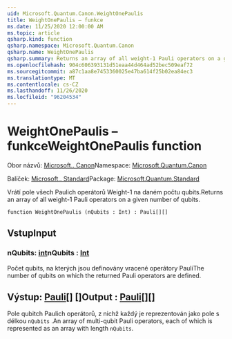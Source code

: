 ```yaml
---
uid: Microsoft.Quantum.Canon.WeightOnePaulis
title: WeightOnePaulis – funkce
ms.date: 11/25/2020 12:00:00 AM
ms.topic: article
qsharp.kind: function
qsharp.namespace: Microsoft.Quantum.Canon
qsharp.name: WeightOnePaulis
qsharp.summary: Returns an array of all weight-1 Pauli operators on a given number of qubits.
ms.openlocfilehash: 904c606393131d51eaa44d464ad52bec509eaf72
ms.sourcegitcommit: a87c1aa8e7453360025e47ba614f25b02ea84ec3
ms.translationtype: MT
ms.contentlocale: cs-CZ
ms.lasthandoff: 11/26/2020
ms.locfileid: "96204534"
---
```

# <a name="weightonepaulis-function"></a><span data-ttu-id="fb70c-102">WeightOnePaulis – funkce</span><span class="sxs-lookup"><span data-stu-id="fb70c-102">WeightOnePaulis function</span></span>

<span data-ttu-id="fb70c-103">Obor názvů: [Microsoft.. Canon](xref:Microsoft.Quantum.Canon)</span><span class="sxs-lookup"><span data-stu-id="fb70c-103">Namespace: [Microsoft.Quantum.Canon](xref:Microsoft.Quantum.Canon)</span></span>

<span data-ttu-id="fb70c-104">Balíček: [Microsoft.. Standard](https://nuget.org/packages/Microsoft.Quantum.Standard)</span><span class="sxs-lookup"><span data-stu-id="fb70c-104">Package: [Microsoft.Quantum.Standard](https://nuget.org/packages/Microsoft.Quantum.Standard)</span></span>


<span data-ttu-id="fb70c-105">Vrátí pole všech Paulich operátorů Weight-1 na daném počtu qubits.</span><span class="sxs-lookup"><span data-stu-id="fb70c-105">Returns an array of all weight-1 Pauli operators on a given number of qubits.</span></span>

```qsharp
function WeightOnePaulis (nQubits : Int) : Pauli[][]
```


## <a name="input"></a><span data-ttu-id="fb70c-106">Vstup</span><span class="sxs-lookup"><span data-stu-id="fb70c-106">Input</span></span>

### <a name="nqubits--int"></a><span data-ttu-id="fb70c-107">nQubits: [int](xref:microsoft.quantum.lang-ref.int)</span><span class="sxs-lookup"><span data-stu-id="fb70c-107">nQubits : [Int](xref:microsoft.quantum.lang-ref.int)</span></span>

<span data-ttu-id="fb70c-108">Počet qubits, na kterých jsou definovány vracené operátory Pauli</span><span class="sxs-lookup"><span data-stu-id="fb70c-108">The number of qubits on which the returned Pauli operators are defined.</span></span>



## <a name="output--pauli"></a><span data-ttu-id="fb70c-109">Výstup: [Pauli](xref:microsoft.quantum.lang-ref.pauli)[] []</span><span class="sxs-lookup"><span data-stu-id="fb70c-109">Output : [Pauli](xref:microsoft.quantum.lang-ref.pauli)[][]</span></span>

<span data-ttu-id="fb70c-110">Pole qubitch Paulich operátorů, z nichž každý je reprezentován jako pole s délkou `nQubits` .</span><span class="sxs-lookup"><span data-stu-id="fb70c-110">An array of multi-qubit Pauli operators, each of which is represented as an array with length `nQubits`.</span></span>